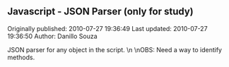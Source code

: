 ## Javascript - JSON Parser (only for study) 
Originally published: 2010-07-27 19:36:49 
Last updated: 2010-07-27 19:36:50 
Author: Danillo Souza 
 
JSON parser for any object in the script.\n\nOBS: Need a way to identify methods.